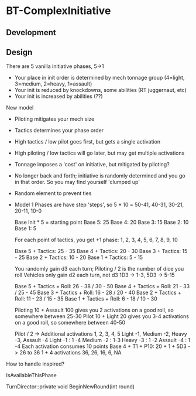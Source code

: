 # BT-ComplexInitiative


## Development

## Design

There are 5 vanilla initiative phases, 5->1
- Your place in init order is determined by mech tonnage group (4=light, 3=medium, 2=heavy, 1=assault)
- Your init is reduced by knockdowns, some abilities (RT juggernaut, etc)
- Your init is increased by abilities (??)

New model
- Piloting mitigates your mech size
- Tactics determines your phase order
- High tactics / low pilot goes first, but gets a single activation
- High piloting / low tactics will go later, but may get multiple activations
- Tonnage imposes a 'cost' on initiative, but mitigated by piloting?
- No longer back and forth; initiative is randomly determined and you go in that order. So you may find yourself 'clumped up' 
- Random element to prevent ties

- Model 1
Phases are have step 'steps', so 5 * 10 = 50-41, 40-31, 30-21, 20-11, 10-0

	Base Init * 5 = starting point
	Base 5: 25
	Base 4: 20
	Base 3: 15
	Base 2: 10
	Base 1: 5

	For each point of tactics, you get +1 phase: 
	1, 2, 3, 4, 5, 6, 7, 8, 9, 10

	Base 5 + Tactics: 25 - 35
	Base 4 + Tactics: 20 - 30
	Base 3 + Tactics: 15 - 25
	Base 2 + Tactics: 10 - 20
	Base 1 + Tactics: 5 - 15

	You randomly gain d3 each turn; Piloting / 2 is the number of dice you roll
	Vehicles only gain d2 each turn, not d3
	1D3 -> 1-3, 5D3 -> 5-15

	Base 5 + Tactics + Roll: 26 - 38 / 30 - 50
	Base 4 + Tactics + Roll: 21 - 33 / 25 - 45
	Base 3 + Tactics + Roll: 16 - 28 / 20 - 40
	Base 2 + Tactics + Roll: 11 - 23 / 15 - 35
	Base 1 + Tactics + Roll: 6 - 18 / 10 - 30

	Piloting 10 + Assault 100 gives you 2 activations on a good roll, so somewhere between 25-30
	Pilot 10 + Light 20 gives you 3-4 activations on a good roll, so somewhere between 40-50

	Pilot / 2 -> Additional activations
		1, 2, 3, 4, 5
		Light -1, Medium -2, Heavy -3, Assault -4
		Light -1		:  1 -4
		Medium -2	:  1-3
		Heavy -3		:  1 -2
		Assault -4	: 1 -4
	Each activation consumes 10 points
		Base 4 + T1 + P10:	20 + 1 + 5D3 -> 26 to 36
		1 + 4 activations
			36, 26, 16, 6, NA

How to handle inspired?




IsAvailableThisPhase

TurnDirector::private void BeginNewRound(int round)

